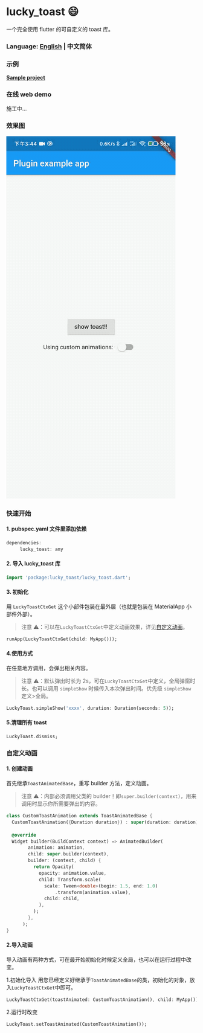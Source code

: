 # lucky_toast 😄

一个完全使用 flutter 的可自定义的 toast 库。

### Language: [English](README.md) | 中文简体

### 示例

**[Sample project](example)**

### 在线 web demo

施工中...

### 效果图

![lucky_toast](example/assets/1598341573770718.gif)

### 快速开始

#### 1. pubspec.yaml 文件里添加依赖

```dart
dependencies:
     lucky_toast: any
```

#### 2. 导入 lucky_toast 库

```dart
import 'package:lucky_toast/lucky_toast.dart';
```

#### 3. 初始化

用 `LuckyToastCtxGet` 这个小部件包装在最外层（也就是包装在 MaterialApp 小部件外部）。

> 注意 ⚠️：可以在`LuckyToastCtxGet`中定义动画效果，详见[自定义动画](#自定义动画)。

```dart
runApp(LuckyToastCtxGet(child: MyApp()));
```

#### 4.使用方式

在任意地方调用，会弹出相关内容。

> 注意 ⚠️：默认弹出时长为 2s，可在`LuckyToastCtxGet`中定义，全局弹窗时长。也可以调用 `simpleShow` 时候传入本次弹出时间。优先级 `simpleShow` 定义>全局。

```dart
LuckyToast.simpleShow('xxxx', duration: Duration(seconds: 5));
```

#### 5.清理所有 toast

```dart
LuckyToast.dismiss;
```

### 自定义动画

#### 1. 创建动画

首先继承`ToastAnimatedBase`，重写 builder 方法，定义动画。

> 注意 ⚠️：内部必须调用父类的 builder！即`super.builder(context)`，用来调用时显示你所需要弹出的内容。

```dart
class CustomToastAnimation extends ToastAnimatedBase {
  CustomToastAnimation({Duration duration}) : super(duration: duration);

  @override
  Widget builder(BuildContext context) => AnimatedBuilder(
        animation: animation,
        child: super.builder(context),
        builder: (context, child) {
          return Opacity(
            opacity: animation.value,
            child: Transform.scale(
              scale: Tween<double>(begin: 1.5, end: 1.0)
                  .transform(animation.value),
              child: child,
            ),
          );
        },
      );
}

```

#### 2.导入动画

导入动画有两种方式，可在最开始初始化时候定义全局，也可以在运行过程中改变。

1.初始化导入
用您已经定义好继承于`ToastAnimatedBase`的类，初始化的对象，放入`LuckyToastCtxGet`中即可。

```dart
LuckyToastCtxGet(toastAnimated: CustomToastAnimation(), child: MyApp());
```

2.运行时改变

```dart
LuckyToast.setToastAnimated(CustomToastAnimation());
```

